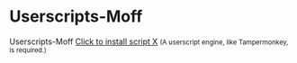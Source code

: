 # Userscripts-Moff
Userscripts-Moff
<a href="https://raw.githubusercontent.com/user102833/Userscripts-Moff/main/mgr-pay-via-square.js">Click to install script X</a>
<small>(A userscript engine, like Tampermonkey, is required.)</small>
